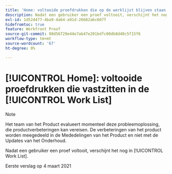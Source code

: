 ```yaml
---
title: 'Home: voltooide proefdrukken die op de werklijst blijven staan'
description: Nadat een gebruiker een proef voltooit, verschijnt het nog in [!UICONTROL Work List].
exl-id: 1d52d477-4ba9-4a64-a91d-26682a6c607f
hidefromtoc: true
feature: Workfront Proof
source-git-commit: 98d56729e44e7ab47e201bdfc00db8d40c5f15f6
workflow-type: tm+mt
source-wordcount: '67'
ht-degree: 0%

---
```


# [!UICONTROL Home]: voltooide proefdrukken die vastzitten in de [!UICONTROL Work List]

<!-- Do not change this note unless told to by Daniel Sipos-->

>[!NOTE]
>
>Het team van het Product evalueert momenteel deze probleemoplossing, die productverbeteringen kan vereisen. De verbeteringen van het product worden meegedeeld in de Mededelingen van het Product en niet met de Updates van het Onderhoud.

Nadat een gebruiker een proef voltooit, verschijnt het nog in [!UICONTROL Work List].

Eerste verslag op 4 maart 2021
